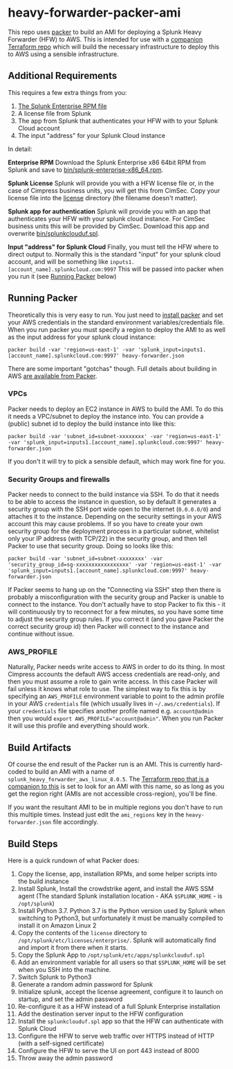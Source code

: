 # heavy-forwarder-packer-ami

This repo uses [packer](https://packer.io) to build an AMI for deploying a Splunk Heavy Forwarder (HFW) to AWS.  This is intended for use with a [companion Terraform repo](https://github.com/Cimpress-MCP/splunk-heavy-forwarder-terraform-deployment) which will build the necessary infrastructure to deploy this to AWS using a sensible infrastructure.

## Additional Requirements

This requires a few extra things from you:

 1. [The Splunk Enterprise RPM file](https://www.splunk.com/en_us/download/splunk-enterprise.html)
 2. A license file from Splunk
 3. The app from Splunk that authenticates your HFW with to your Splunk Cloud account
 4. The input "address" for your Splunk Cloud instance

In detail:

**Enterprise RPM**
Download the Splunk Enterprise x86 64bit RPM from Splunk and save to [bin/splunk-enterprise-x86_64.rpm](bin/splunk-enterprise-x86_64.rpm).

**Splunk License**
Splunk will provide you with a HFW license file or, in the case of Cimpress business units, you will get this from CimSec.  Copy your license file into the [license](license) directory (the filename doesn't matter).

**Splunk app for authentication**
Splunk will provide you with an app that authenticates your HFW with your splunk cloud instance.  For CimSec business units this will be provided by CimSec.  Download this app and overwrite [bin/splunkclouduf.spl](bin/splunkclouduf.spl).

**Input "address" for Splunk Cloud**
Finally, you must tell the HFW where to direct output to.  Normally this is the standard "input" for your splunk cloud account, and will be something like `inputs1.[account_name].splunkcloud.com:9997`  This will be passed into packer when you run it (see [Running Packer](#running-packer) below)

## Running Packer

Theoretically this is very easy to run.  You just need to [install packer](https://www.packer.io/downloads) and set your AWS credentials in the standard environment variables/credentials file.  When you run packer you must specify a region to deploy the AMI to as well as the input address for your splunk cloud instance:

```
packer build -var 'region=us-east-1' -var 'splunk_input=inputs1.[account_name].splunkcloud.com:9997' heavy-forwarder.json
```

There are some important "gotchas" though.  Full details about building in AWS [are available from Packer](https://www.packer.io/docs/builders/amazon).

### VPCs

Packer needs to deploy an EC2 instance in AWS to build the AMI.  To do this it needs a VPC/subnet to deploy the instance into.  You can provide a (public) subnet id to deploy the build instance into like this:

```
packer build -var 'subnet_id=subnet-xxxxxxxx' -var 'region=us-east-1' -var 'splunk_input=inputs1.[account_name].splunkcloud.com:9997' heavy-forwarder.json
```

If you don't it will try to pick a sensible default, which may work fine for you.

### Security Groups and firewalls

Packer needs to connect to the build instance via SSH.  To do that it needs to be able to access the instance in question, so by default it generates a security group with the SSH port wide open to the internet (`0.0.0.0/0`) and attaches it to the instance.  Depending on the security settings in your AWS account this may cause problems.  If so you have to create your own security group for the deployment process in a particular subnet, whitelist only your IP address (with TCP/22) in the security group, and then tell Packer to use that security group.  Doing so looks like this:

```
packer build -var 'subnet_id=subnet-xxxxxxxx' -var 'security_group_id=sg-xxxxxxxxxxxxxxxxx' -var 'region=us-east-1' -var 'splunk_input=inputs1.[account_name].splunkcloud.com:9997' heavy-forwarder.json
```

If Packer seems to hang up on the "Connecting via SSH" step then there is probably a misconfiguration with the security group and Packer is unable to connect to the instance.  You don't actually have to stop Packer to fix this - it will continuously try to reconnect for a few minutes, so you have some time to adjust the security group rules.  If you correct it (and you gave Packer the correct security group id) then Packer will connect to the instance and continue without issue.

### AWS_PROFILE

Naturally, Packer needs write access to AWS in order to do its thing.  In most Cimpress accounts the default AWS access credentials are read-only, and then you must assume a role to gain write access.  In this case Packer will fail unless it knows what role to use.  The simplest way to fix this is by specifying an `AWS_PROFILE` environment variable to point to the admin profile in your AWS `credentials` file (which usually lives in `~/.aws/credentials`).  If your `credentials` file specifies another profile named e.g.  `account@admin` then you would `export AWS_PROFILE="account@admin"`.  When you run Packer it will use this profile and everything should work.

## Build Artifacts

Of course the end result of the Packer run is an AMI.  This is currently hard-coded to build an AMI with a name of `splunk_heavy_forwarder_aws_linux_8.0.5`.  The [Terraform repo that is a companion to this](https://github.com/Cimpress-MCP/splunk-heavy-forwarder-terraform-deployment) is set to look for an AMI with this name, so as long as you get the region right (AMIs are not accessible cross-region), you'll be fine.

If you want the resultant AMI to be in multiple regions you don't have to run this multiple times.  Instead just edit the `ami_regions` key in the `heavy-forwarder.json` file accordingly.

## Build Steps

Here is a quick rundown of what Packer does:

 1. Copy the license, app, installation RPMs, and some helper scripts into the build instance
 2. Install Splunk, Install the crowdstrike agent, and install the AWS SSM agent (The standard Splunk installation location - AKA `$SPLUNK_HOME` - is `/opt/splunk`)
 3. Install Python 3.7.  Python 3.7 is the Python version used by Splunk when switching to Python3, but unfortunately it must be manually compiled to install it on Amazon Linux 2
 4. Copy the contents of the `license` directory to `/opt/splunk/etc/licenses/enterprise/`.  Splunk will automatically find and import it from there when it starts.
 5. Copy the Splunk App to `/opt/splunk/etc/apps/splunkclouduf.spl`
 6. Add an environment variable for all users so that `$SPLUNK_HOME` will be set when you SSH into the machine.
 7. Switch Splunk to Python3
 8. Generate a random admin password for Splunk
 9. Initialize splunk, accept the license agreement, configure it to launch on startup, and set the admin password
 10. Re-configure it as a HFW instead of a full Splunk Enterprise installation
 11. Add the destination server input to the HFW configuration
 12. Install the `splunkclouduf.spl` app so that the HFW can authenticate with Splunk Cloud
 13. Configure the HFW to serve web traffic over HTTPS instead of HTTP (with a self-signed certificate)
 14. Configure the HFW to serve the UI on port 443 instead of 8000
 15. Throw away the admin password
